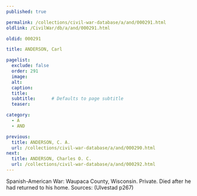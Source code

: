 ```yaml
---
published: true

permalink: /collections/civil-war-database/a/and/000291.html
oldlink: /CivilWar/db/a/and/000291.html

oldid: 000291

title: ANDERSON, Carl

pagelist:
  exclude: false
  order: 291
  image: 
  alt:
  caption:
  title:
  subtitle:      # Defaults to page subtitle
  teaser:

category: 
  - A 
  - AND

previous:
  title: ANDERSON, C. A.
  url: /collections/civil-war-database/a/and/000290.html  
next:
  title: ANDERSON, Charles O. C.
  url: /collections/civil-war-database/a/and/000292.html   
---
```

Spanish-American War: Waupaca County, Wisconsin. Private. Died after he had returned to his home. Sources: (Ulvestad p267)